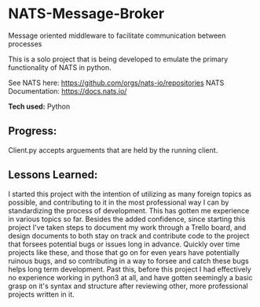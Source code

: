 # NATS-Message-Broker
Message oriented middleware to facilitate communication between processes

This is a solo project that is being developed to emulate the primary functionality of NATS in python.

See NATS here: https://github.com/orgs/nats-io/repositories
NATS Documentation: https://docs.nats.io/

**Tech used:** Python

## Progress:
Client.py accepts arguements that are held by the running client. 

## Lessons Learned:

I started this project with the intention of utilizing as many foreign topics as possible, and contributing to it in the most professional way I can by standardizing the process of development. This has gotten me experience in various topics so far. Besides the added confidence, since starting this project I've taken steps to document my work through a Trello board, and design documents to both stay on track and contribute code to the project that forsees potential bugs or issues long in advance. Quickly over time projects like these, and those that go on for even years have potentially ruinous bugs, and so contributing in a way to forsee and catch these bugs helps long term development. Past this, before this project I had effectively no experience working in python3 at all, and have gotten seemingly a basic grasp on it's syntax and structure after reviewing other, more professional projects written in it. 